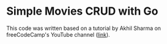 # Simple Movies CRUD with Go

This code was written based on a tutorial by Akhil Sharma on 
freeCodeCamp's YouTube channel ([link](https://www.youtube.com/watch?v=jFfo23yIWac)).
